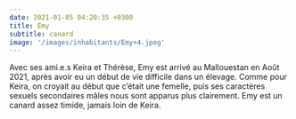 ```yaml
---
date: 2021-01-05 04:20:35 +0300
title: Emy
subtitle: canard
image: '/images/inhabitants/Emy+4.jpeg'
---
```


Avec ses ami.e.s Keira et Thérèse, Emy est arrivé au Mallouestan en Août 2021, après avoir eu un début de vie difficile dans un élevage. Comme pour Keira, on croyait au début que c’était une femelle, puis ses caractères sexuels secondaires mâles nous sont apparus plus clairement. Emy est un canard assez timide, jamais loin de Keira.